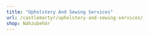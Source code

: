 ```yaml
---
title: "Upholstery And Sewing Services"
url: /castlemartyr/upholstery-and-sewing-services/
shop: Nähzubehör
---
```

